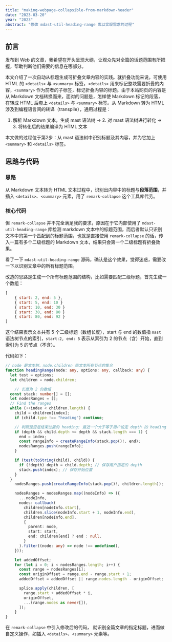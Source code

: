 ```yaml
---
title: "making-webpage-collapsible-from-markdown-header"
date: "2023-03-20"
year: "2023"
abstract: "修改 mdast-util-heading-range 库以实现需求的过程"
---
```


## 前言

发布到 Web 的文章，我希望在开头呈现大纲，让观众先对全篇的话题范围有所把握，帮助判断他们需要的信息在哪部分。

本文介绍了一次自动从标题生成可折叠文章内容的实践。就折叠功能来说，可使用 HTML 的 `<details>` 与 `<summary>` 标签，`<details>` 用来标记整块需要折叠的内容，`<summary>` 作为前者的子标签，标记折叠内容的标题。由于本站网页的内容是从 Markdown 文档转换而来，面对的问题是，怎样使 Markdown 标记的段落，在转成 HTML 后套上 `<details>` 与 `<summary>` 标签。从 Markdown 转为 HTML 涉及到编程语言间的转译（transpile），通用过程是：

  1. 解析 Markdown 文本，生成 mast 语法树 -> 2. 对 mast 语法树进行转化 -> 3. 将转化后的结果编译为 HTML 文本

本文做的过程位于第2步：从 mast 语法树中识别标题及其内容，并为它加上 `<summary>` 和 `<details>` 标签。

## 思路与代码

### 思路

从 Markdown 文本转为 HTML 文本过程中，识别出内容中的标题与**段落范围**，并插入 `<details>`、`<summary>` 元素，用了 `remark-collapse` 这个工具库代劳。

### 核心代码

但 `remark-collapse` 并不完全满足我的要求，原因在于它内部使用了 `mdast-util-heading-range` 库检测 markdown 文本中的标题范围，而后者默认只识别文本中的第一个匹配到的标题范围，也就是直接使用 `remark-collapse` 的话，传入一篇有多个二级标题的 Markdown 文本，结果只会第一个二级标题有折叠效果。

看了一下 `mdast-util-heading-range` 源码，确认是这个效果，觉得迷惑，需要改一下以识别文章中的所有标题范围。

改造的思路是生成一个所有标题范围的结构，比如需要匹配二级标题，首先生成一个数组：

```js
[
	{ start: 2, end: 5 },
	{ start: 5, end: 10 }
	{ start: 10, end: 30 }
	{ start: 30, end: 80 }
	{ start: 80, end: 92 }
]
```

这个结果表示文本共有 5 个二级标题（数组长度），start 与 end 的数值指 `mast` 语法树节点的索引，`start:2, end: 5` 表示从索引为 2 的节点（含）开始，直到索引为 5 的节点（不含）。

代码如下：

```ts
// node 是文本树，node.children 指文本所有节点的集合
function headingRange(node: any, options: any, callback: any) {
  let test = options;
  let children = node.children;

	// 长度为 2 的数组
  const stack: number[] = [];
  let nodesRanges = [];
  // Find the ranges
  while (++index < children.length) {
    child = children[index];
    if (child.type !== "heading") continue;

    // 判断是否是结束位置的 heading: 最近一个大于等于用户设定 depth 的 heading
    if (depth && child.depth <= depth && stack.length === 1) {
      end = index;
      const rangeInfo = createRangeInfo(stack.pop()!, end);
      nodesRanges.push(rangeInfo);
    }

    if (test(toString(child), child)) {
      if (!depth) depth = child.depth; // 保存用户指定的 depth
      stack.push(index); // 保存开始位置
    }
  }
	nodesRanges.push(createRangeInfo(stack.pop()!, children.length));

	nodesRanges = nodesRanges.map((nodeInfo) => ({
      ...nodeInfo,
      nodes: callback(
        children[nodeInfo.start],
        children.slice(nodeInfo.start + 1, nodeInfo.end),
        children[nodeInfo.end],
        {
          parent: node,
          start: start,
          end: children[end] ? end : null,
        }
      ).filter((node: any) => node !== undefined),
    }));

    let addedOffset;
    for (let i = 0; i < nodesRanges.length; i++) {
      const range = nodesRanges[i];
      const originOffset = range.end - range.start + 1;
      addedOffset = addedOffset || range.nodes.length - originOffset;

      splice.apply(children, [
        range.start + addedOffset * i,
        originOffset,
        ...(range.nodes as never[]),
      ]);
    }
}
```

在 `remark-collapse` 中引入修改后的代码， 就识别全篇文章的指定标题，进而做自定义操作，如插入 `<details>`、`<summary>` 元素等。